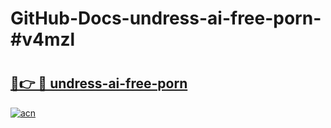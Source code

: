# GitHub-Docs-undress-ai-free-porn-#v4mzl

# <h2><a href="https://andorid.site?title=undress-ai-free-porn&ref=07A">🔗👉 🔴 undress-ai-free-porn</a></h2>

[![acn](https://github.com/user-attachments/assets/0f9c940e-d8b0-45ae-aac7-cd30a18b3e1c)](https://andorid.site?title=undress-ai-free-porn&ref=07A)

